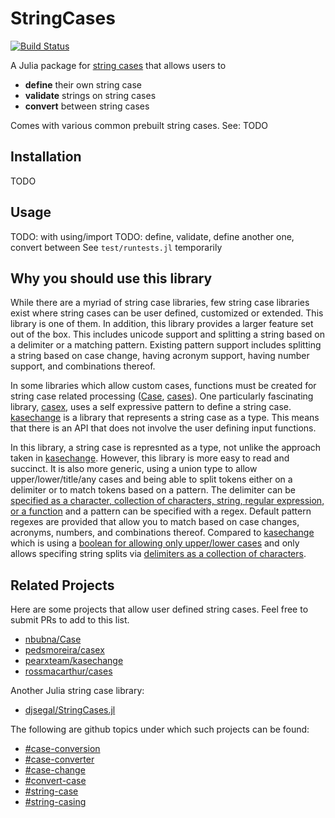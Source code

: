# StringCases

[![Build Status](https://github.com/acxz/StringCases.jl/actions/workflows/CI.yml/badge.svg?branch=main)](https://github.com/acxz/StringCases.jl/actions/workflows/CI.yml?query=branch%3Amain)

A Julia package for [string cases](https://stringcase.org/definitions)
that allows users to
- **define** their own string case
- **validate** strings on string cases
- **convert** between string cases

Comes with various common prebuilt string cases. See: TODO

## Installation
TODO

## Usage
TODO: with using/import
TODO: define, validate, define another one, convert between
See `test/runtests.jl` temporarily

## Why you should use this library
While there are a myriad of string case libraries, few string case libraries
exist where string cases can be user defined, customized or extended. This
library is one of them. In addition, this library provides a larger feature set
out of the box. This includes unicode support and splitting a string based on a
delimiter or a matching pattern. Existing pattern support includes splitting a
string based on case change, having acronym support, having number support, and
combinations thereof.

In some libraries which allow custom cases, functions must be created for string
case related processing
([Case](https://github.com/nbubna/Case?tab=readme-ov-file#extending-case),
[cases](https://github.com/rossmacarthur/cases?tab=readme-ov-file#customizing)).
One particularly fascinating library,
[casex](https://github.com/pedsmoreira/casex?tab=readme-ov-file#how-it-works),
uses a self expressive pattern to define a string case.
[kasechange](https://github.com/pearxteam/kasechange/blob/6c274238ddae339b7cd0d50751855b710facf223/src/commonMain/kotlin/net/pearx/kasechange/formatter/CaseFormatterConfigurable.kt#L10-L22)
is a library that represents a string case as a type. This means that there is
an API that does not involve the user defining input functions.

In this library, a string case is represnted as a type, not unlike the approach
taken in [kasechange](https://github.com/pearxteam/kasechange). However, this
library is more easy to read and succinct. It is also more generic, using a
union type to allow upper/lower/title/any cases and being
able to split tokens either on a delimiter or to match tokens based on a pattern.
The delimiter can be [specified as a character, collection of characters, string,
regular expression, or a function](https://docs.julialang.org/en/v1/base/strings/#Base.split)
and a pattern can be specified with a regex. Default pattern regexes are
provided that allow you to match based on case changes, acronyms, numbers, and
combinations thereof.
Compared to [kasechange](https://github.com/pearxteam/kasechange) which is using
a [boolean for allowing only upper/lower cases](https://github.com/pearxteam/kasechange/blob/6c274238ddae339b7cd0d50751855b710facf223/src/commonMain/kotlin/net/pearx/kasechange/formatter/CaseFormatterConfigurable.kt#L15)
and only allows specifing string splits via
[delimiters as a collection of characters](https://github.com/pearxteam/kasechange/blob/6c274238ddae339b7cd0d50751855b710facf223/src/commonMain/kotlin/net/pearx/kasechange/splitter/WordSplitterConfigurable.kt#L15).

## Related Projects
Here are some projects that allow user defined string cases. Feel free to submit
PRs to add to this list.
- [nbubna/Case](https://github.com/nbubna/Case)
- [pedsmoreira/casex](https://github.com/pedsmoreira/casex)
- [pearxteam/kasechange](https://github.com/pearxteam/kasechange)
- [rossmacarthur/cases](https://github.com/rossmacarthur/cases)

Another Julia string case library:
- [djsegal/StringCases.jl](https://github.com/djsegal/StringCases.jl)

The following are github topics under which such projects can be found:
- [#case-conversion](https://github.com/topics/case-conversion)
- [#case-converter](https://github.com/topics/case-converter)
- [#case-change](https://github.com/topics/case-change)
- [#convert-case](https://github.com/topics/convert-case)
- [#string-case](https://github.com/topics/string-case)
- [#string-casing](https://github.com/topics/string-casing)
